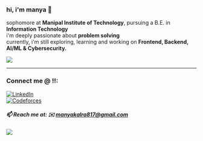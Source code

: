 
### hi, i'm manya 🌱 
sophomore at **Manipal Institute of Technology**, pursuing a B.E. in **Information Technology**  
i'm deeply passionate about **problem solving**  
currently, i'm still exploring, learning and working on
**Frontend, Backend, AI/ML & Cybersecurity.**

![](https://github-readme-stats.vercel.app/api/top-langs/?username=ziennaa&theme=dark&hide_border=true&layout=compact)

---

### Connect me @ !!:  
[![LinkedIn](https://img.shields.io/badge/LinkedIn-%230077B5.svg?logo=linkedin&logoColor=white)](https://www.linkedin.com/in/manya-kalra-1b3159317/)  
[![Codeforces](https://img.shields.io/badge/Codeforces-%23000000.svg?logo=codeforces&logoColor=white)](https://codeforces.com/profile/zienna)

##### 📫 Reach me at: ✉️ manyakalra817@gmail.com

[![](https://visitcount.itsvg.in/api?id=ziennaa&icon=0&color=0)](https://visitcount.itsvg.in)
